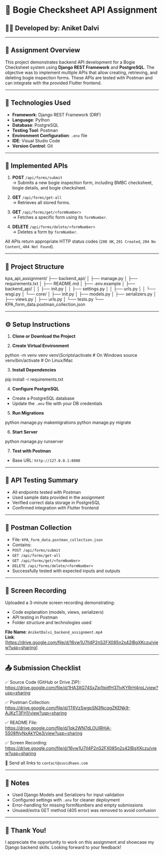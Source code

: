 # 🚆 Bogie Checksheet API Assignment

## 👨‍💻 Developed by: Aniket Dalvi

---

## 📌 Assignment Overview

This project demonstrates backend API development for a Bogie Checksheet system using **Django REST Framework** and **PostgreSQL**. The objective was to implement multiple APIs that allow creating, retrieving, and deleting bogie inspection forms. These APIs are tested with Postman and can integrate with the provided Flutter frontend.

---

## 🔧 Technologies Used

- **Framework**: Django REST Framework (DRF)
- **Language**: Python
- **Database**: PostgreSQL
- **Testing Tool**: Postman
- **Environment Configuration**: `.env` file
- **IDE**: Visual Studio Code
- **Version Control**: Git

---

## 🚀 Implemented APIs

1. **POST** `/api/forms/submit`  
   → Submits a new bogie inspection form, including BMBC checksheet, bogie details, and bogie checksheet.

2. **GET** `/api/forms/get-all`  
   → Retrieves all stored forms.

3. **GET** `/api/forms/get/<formNumber>`  
   → Fetches a specific form using its `formNumber`.

4. **DELETE** `/api/forms/delete/<formNumber>`  
   → Deletes a form by `formNumber`.

All APIs return appropriate HTTP status codes (`200 OK`, `201 Created`, `204 No Content`, `404 Not Found`).

---

## 📂 Project Structure

kpa_api_assignment/
├── backend_api/
│ ├── manage.py
│ ├── requirements.txt
│ ├── README.md
│ ├── .env.example
│ ├── backend_api/
│ │ ├── init.py
│ │ ├── settings.py
│ │ ├── urls.py
│ │ └── wsgi.py
│ └── core/
│ ├── init.py
│ ├── models.py
│ ├── serializers.py
│ ├── views.py
│ ├── urls.py
│ └── tests.py
└── KPA_form_data.postman_collection.json


---

## ⚙️ Setup Instructions

1. **Clone or Download the Project**

2. **Create Virtual Environment**

python -m venv venv
venv\Scripts\activate # On Windows
source venv/bin/activate # On Linux/Mac


3. **Install Dependencies**

pip install -r requirements.txt


4. **Configure PostgreSQL**
- Create a PostgreSQL database
- Update the `.env` file with your DB credentials

5. **Run Migrations**

python manage.py makemigrations
python manage.py migrate


6. **Start Server**

python manage.py runserver


7. **Test with Postman**
- Base URL: `http://127.0.0.1:8000`

---

## 🧪 API Testing Summary

- All endpoints tested with Postman
- Used sample data provided in the assignment
- Verified correct data storage in PostgreSQL
- Confirmed integration with Flutter frontend

---

## 📝 Postman Collection

- File: `KPA_form_data.postman_collection.json`
- Contains:
- `POST /api/forms/submit`
- `GET /api/forms/get-all`
- `GET /api/forms/get/<formNumber>`
- `DELETE /api/forms/delete/<formNumber>`
- Successfully tested with expected inputs and outputs

---

## 🎥 Screen Recording

Uploaded a 3-minute screen recording demonstrating:
- Code explanation (models, views, serializers)
- API testing in Postman
- Folder structure and technologies used

**File Name**: `AniketDalvi_backend_assignment.mp4`  
**Link**: [https://drive.google.com/file/d/16vw1U7Il4P2nS2FX085n2s42IBgXKczu/view?usp=sharing]

---

## 📤 Submission Checklist

✅ Source Code (GitHub or Drive ZIP):  
https://drive.google.com/file/d/1HA3XG74SxZjp1tpitfH37IvKYRrH4rpL/view?usp=sharing

✅ Postman Collection:  
https://drive.google.com/file/d/1T6VzSwgpSN3fkcqgZKENk9-AJKzT3FH1/view?usp=sharing

✅ README File:  
https://drive.google.com/file/d/1qk2WN7dLOUIRHiA-5S08ftiyNxAkYOe3/view?usp=sharing

✅ Screen Recording:  
https://drive.google.com/file/d/16vw1U7Il4P2nS2FX085n2s42IBgXKczu/view?usp=sharing

📧 Send all links to `contact@suvidhaen.com`

---

## 📝 Notes

- Used Django Models and Serializers for input validation
- Configured settings with `.env` for cleaner deployment
- Error-handling for missing formNumbers and empty submissions
- Unused/extra GET method (405 error) was removed to avoid confusion

---

## 🙌 Thank You!

I appreciate the opportunity to work on this assignment and showcase my Django backend skills. Looking forward to your feedback!

